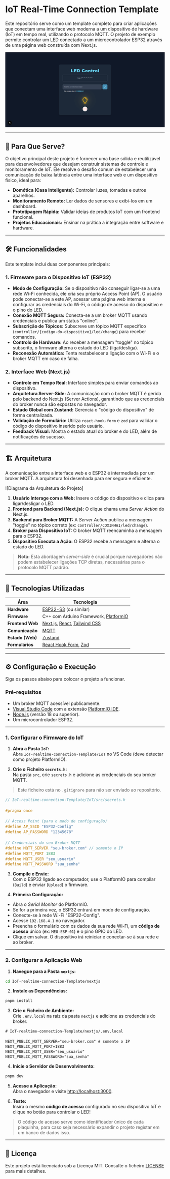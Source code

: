 # IoT Real-Time Connection Template

Este repositório serve como um template completo para criar aplicações que conectam uma interface web moderna a um dispositivo de hardware (IoT) em tempo real, utilizando o protocolo MQTT. O projeto de exemplo permite controlar um LED conectado a um microcontrolador ESP32 através de uma página web construída com Next.js.

![Demonstração da Interface Web](/docs/web-image.png)

---

## 🎯 Para Que Serve?

O objetivo principal deste projeto é fornecer uma base sólida e reutilizável para desenvolvedores que desejam construir sistemas de controle e monitoramento de IoT. Ele resolve o desafio comum de estabelecer uma comunicação de baixa latência entre uma interface web e um dispositivo físico, ideal para:

- **Domótica (Casa Inteligente):** Controlar luzes, tomadas e outros aparelhos.
- **Monitoramento Remoto:** Ler dados de sensores e exibi-los em um dashboard.
- **Prototipagem Rápida:** Validar ideias de produtos IoT com um frontend funcional.
- **Projetos Educacionais:** Ensinar na prática a integração entre software e hardware.

---

## 🛠️ Funcionalidades

Este template inclui duas componentes principais:

### 1. Firmware para o Dispositivo IoT (ESP32)

- **Modo de Configuração:** Se o dispositivo não conseguir ligar-se a uma rede Wi-Fi conhecida, ele cria seu próprio Access Point (AP). O usuário pode conectar-se a este AP, acessar uma página web interna e configurar as credenciais do Wi-Fi, o código de acesso do dispositivo e o pino do LED.
- **Conexão MQTT Segura:** Conecta-se a um broker MQTT usando credenciais e publica um status "online".
- **Subscrição de Tópicos:** Subscreve um tópico MQTT específico (`controller/{codigo-do-dispositivo}/led/change`) para receber comandos.
- **Controlo de Hardware:** Ao receber a mensagem "toggle" no tópico subscrito, o firmware alterna o estado do LED (liga/desliga).
- **Reconexão Automática:** Tenta restabelecer a ligação com o Wi-Fi e o broker MQTT em caso de falha.

### 2. Interface Web (Next.js)

- **Controle em Tempo Real:** Interface simples para enviar comandos ao dispositivo.
- **Arquitetura Server-Side:** A comunicação com o broker MQTT é gerida pelo backend do Next.js (Server Actions), garantindo que as credenciais do broker nunca são expostas no navegador.
- **Estado Global com Zustand:** Gerencia o "código do dispositivo" de forma centralizada.
- **Validação de Formulário:** Utiliza `react-hook-form` e `zod` para validar o código do dispositivo inserido pelo usuário.
- **Feedback Visual:** Mostra o estado atual do broker e do LED, além de notificações de sucesso.

---

## 🏗️ Arquitetura

A comunicação entre a interface web e o ESP32 é intermediada por um broker MQTT. A arquitetura foi desenhada para ser segura e eficiente.

![Diagrama da Arquitetura do Projeto]

1. **Usuário Interage com a Web:** Insere o código do dispositivo e clica para ligar/desligar o LED.
2. **Frontend para Backend (Next.js):** O clique chama uma *Server Action* do Next.js.
3. **Backend para Broker MQTT:** A *Server Action* publica a mensagem "toggle" no tópico correto (ex: `controller/COXINHA1/led/change`).
4. **Broker para Dispositivo IoT:** O broker MQTT reencaminha a mensagem para o ESP32.
5. **Dispositivo Executa a Ação:** O ESP32 recebe a mensagem e alterna o estado do LED.

> **Nota:** Esta abordagem *server-side* é crucial porque navegadores não podem estabelecer ligações TCP diretas, necessárias para o protocolo MQTT padrão.

---

## 🚀 Tecnologias Utilizadas

| Área             | Tecnologia                                                                 |
|------------------|----------------------------------------------------------------------------|
| **Hardware**     | [ESP32-S3](https://docs.espressif.com/projects/esp-dev-kits/en/latest/esp32s3/esp32-s3-devkitc-1/index.html) (ou similar)                                                      |
| **Firmware**     | C++ com Arduino Framework, [PlatformIO](https://platformio.org/)                                      |
| **Frontend Web** | [Next.js](https://nextjs.org/), [React](https://react.dev/), [Tailwind CSS](https://tailwindcss.com/) |
| **Comunicação**  | [MQTT](https://mqtt.org/)                                                  |
| **Estado (Web)** | [Zustand](https://zustand-demo.pmnd.rs/)                                   |
| **Formulários**  | [React Hook Form](https://react-hook-form.com/), [Zod](https://zod.dev/)   |

---

## ⚙️ Configuração e Execução

Siga os passos abaixo para colocar o projeto a funcionar.

### Pré-requisitos

- Um broker MQTT acessível publicamente.
- [Visual Studio Code](https://code.visualstudio.com/) com a extensão [PlatformIO IDE](https://platformio.org/platformio-ide).
- [Node.js](https://nodejs.org/) (versão 18 ou superior).
- Um microcontrolador ESP32.

---

### 1. Configurar o Firmware do IoT

1. **Abra a Pasta `IoT`:**  
  Abra `IoT-realtime-connection-Template/IoT` no VS Code (deve detectar como projeto PlatformIO).

2. **Crie o Ficheiro `secrets.h`:**  
  Na pasta `src`, crie `secrets.h` e adicione as credenciais do seu broker MQTT.  
  > Este ficheiro está no `.gitignore` para não ser enviado ao repositório.

  ```cpp
  // IoT-realtime-connection-Template/IoT/src/secrets.h

  #pragma once

  // Access Point (para o modo de configuração)
  #define AP_SSID "ESP32-Config"
  #define AP_PASSWORD "12345678"

  // Credenciais do seu Broker MQTT
  #define MQTT_SERVER "seu-broker.com" // somente o IP
  #define MQTT_PORT 1883
  #define MQTT_USER "seu_usuario"
  #define MQTT_PASSWORD "sua_senha"
  ```

3. **Compile e Envie:**  
  Com o ESP32 ligado ao computador, use o PlatformIO para compilar (`Build`) e enviar (`Upload`) o firmware.

4. **Primeira Configuração:**  
  - Abra o *Serial Monitor* do PlatformIO.
  - Se for a primeira vez, o ESP32 entrará em modo de configuração.
  - Conecte-se à rede Wi-Fi "ESP32-Config".
  - Acesse `192.168.4.1` no navegador.
  - Preencha o formulário com os dados da sua rede Wi-Fi, um **código de acesso** único (ex: `MEU-ESP-01`) e o pino GPIO do LED.
  - Clique em salvar. O dispositivo irá reiniciar e conectar-se à sua rede e ao broker.

---

### 2. Configurar a Aplicação Web

1. **Navegue para a Pasta `nextjs`:**

  ```bash
  cd IoT-realtime-connection-Template/nextjs
  ```

2. **Instale as Dependências:**

  ```bash
  pnpm install
  ```

3. **Crie o Ficheiro de Ambiente:**  
  Crie `.env.local` na raiz da pasta `nextjs` e adicione as credenciais do broker.

  ```env
  # IoT-realtime-connection-Template/nextjs/.env.local

  NEXT_PUBLIC_MQTT_SERVER="seu-broker.com" # somente o IP
  NEXT_PUBLIC_MQTT_PORT=1883
  NEXT_PUBLIC_MQTT_USER="seu_usuario"
  NEXT_PUBLIC_MQTT_PASSWORD="sua_senha"
  ```

4. **Inicie o Servidor de Desenvolvimento:**

  ```bash
  pnpm dev
  ```

5. **Acesse a Aplicação:**  
  Abra o navegador e visite [http://localhost:3000](http://localhost:3000).

6. **Teste:**  
  Insira o mesmo **código de acesso** configurado no seu dispositivo IoT e clique no botão para controlar o LED!
  > O código de acesso serve como identificador único de cada plaquinha, para caso seja necessário expandir o projeto registar em um banco de dados isso.

---

## 📜 Licença

Este projeto está licenciado sob a Licença MIT. Consulte o ficheiro [LICENSE](LICENSE) para mais detalhes.

